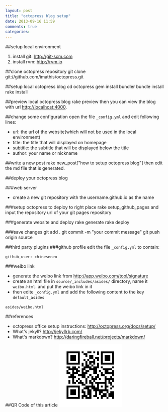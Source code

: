 ```yaml
---
layout: post
title: "octopress blog setup"
date: 2013-09-16 11:59
comments: true
categories: 
---
```


##setup local environment
1. install git: <http://git-scm.com>
2. install rvm: <http://rvm.io>

##clone octopress repository
	git clone git://github.com/imathis/octopress.git

##setup local octopress blog
	cd octopress
	gem install bundler
	bundle install
	rake install
	
##preview local octopress blog
	rake preview
then you can view the blog with url <http://localhost:4000>.

##change some configuration
open the file `_config.yml` and edit following lines:

* url: the url of the website(which will not be used in the local environment)
* title: the title that will displayed on homepage
* subtitle: the subtitle that will be displayed below the title
* author: your name or nickname

##write a new post
	rake new_post["how to setup octopress blog"]
then edit the md file that is generated.

##deploy your octopress blog

###web server
* create a new git repository with the username.github.io as the name

###setup octopress to deploy to right place
	rake setup_github_pages
and input the repository url of your git pages repository
	
###generate website and deploy
	rake generate
	rake deploy
	
###save changes
	git add .
	git commit -m "your commit message"
	git push origin source
	
##third party plugins
###github profile
edit the file `_config.yml` to contain:

    github_user: chineseneo
	
###weibo link
* generate the weibo link from <http://app.weibo.com/tool/signature>
* create an html file in `source/_includes/asides/` directory, name it `weibo.html`. and put the weibo link in it
* then edite `_config.yml` and add the following content to the key `default_asides`

```
asides/weibo.html
```

##references
* octopress office setup instructions: <http://octopress.org/docs/setup/>
* What's jekyll? <http://jekyllrb.com/>
* What's markdown? <http://daringfireball.net/projects/markdown/>

##QR Code of this article
![qrcode](../images/qrcode.17159653.png)